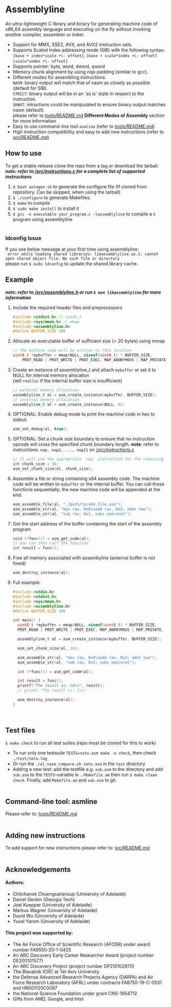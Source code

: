 # Assemblyline

An ultra-lightweight C library and binary for generating machine code of x86\_64 assembly language and executing on the fly without invoking another compiler, assembler or linker. <br> 
* Support for MMX, SSE2, AVX, and AVX2 instruction sets.
* Supports Scaled Index addressing mode (SIB) with the following syntax:  
`[base + index*scale +\- offset]`, `[base + scale*index +\- offset]`  
`[scale*index +\- offset]`
* Supports pointer: byte, word, dword, qword
* Memory chunk alignment by using nop-padding (similar to gcc).
* Different modes for assembling instructions.  
`NASM`: binary output will match that of nasm as closely as possible (default for SIB).  
`STRICT`: binary output will be in an 'as is' state in respect to the instruction.  
`SMART`: intructions could be manipulated to ensure binary output matches nasm (default).  
please refer to [tools/README.md](/tools/README.md) **Different Modes of Assembly** section for more information
* Easy to use command-line tool `asmline` (refer to [tools/README.md](/tools/README.md)) 
* High instruction compatibility and easy to add new instructions (refer to [src/README.md](src/README.md))    

## How to use

To get a stable release clone the repo from a tag or download the tarball. <br> 
***note: refer to [/src/instructions.c](/src/instructions.c) for a complete list of supported instructions***

1. `$ bash autogen.sh` to generate the configure file (If cloned from repository. Can be skipped, when using the tarball)
1. `$ ./configure` to generate Makefiles.
1. `$ make` to compile
1. `$ sudo make install` to install it
1. `$ gcc -o executable your_program.c -lassemblyline` to compile a c program using assemblyline<br><br>   

### ldconfig Issue
If you see below message at your first time using assemblyline:  
` error while loading shared libraries: libassemblyline.so.1: cannot open shared object file: No such file or directory`  
please run `$ sudo ldconfig` to update the shared library cache.

## Example
  
***note: refer to [/src/assemblyline.h](/src/assemblyline.h) or run `$ man libassemblyline` for more information***

1. Include the required header files and preprocessors
    ```c
    #include <stdint.h> // uint8_t
    #include <sys/mman.h> // mmap
    #include <assemblyline.h>
    #define BUFFER_SIZE 300
    ```
1. Allocate an executable buffer of sufficient size (> 20 bytes) using mmap
    ```c
    // the machine code will be written to this location
    uint8_t *mybuffer = mmap(NULL, sizeof(uint8_t) * BUFFER_SIZE,
        PROT_READ | PROT_WRITE | PROT_EXEC, MAP_ANONYMOUS | MAP_PRIVATE, -1, 0);
    ```
1. Create an instance of assemblyline_t and attach `mybuffer` or set it to NULL for internal memory allocation   
   (will `realloc` if the internal buffer size is insufficient)
    ```c
    // external memory allocation
    assemblyline_t al = asm_create_instance(mybuffer, BUFFER_SIZE);
    // internal memory allocation
    assemblyline_t al = asm_create_instance(NULL, 0);
    ```
1. OPTIONAL: Enable debug mode to print the machine code in hex to stdout.
    ```c
    asm_set_debug(al, true);
    ```
1. OPTIONAL: Set a chunk size boundary to ensure that no instruction opcode will cross the specified chunk boundary length.
    **note**: refer to instructions: `nop, nop2, ..., nop11` on [/src/instructions.c](/src/instructions.c)
    ```c
    // It will use the appropriate `nop` instruction for the remaining bytes to fill the chunk boundry.
    int chunk_size = 16;
    asm_set_chunk_size(al, chunk_size);
    ```
1. Assemble a file or string containing x64 assembly code. The machine code will be written to `mybuffer` or the internal buffer.
   You can call those functions sequentially; the new machine code will be appended at the end.
    ```c
    asm_assemble_file(al, "./path/to/x64_file.asm");
    asm_assemble_str(al, "mov rax, 0x0\nadd rax, 0x2; adds two");
    asm_assemble_str(al, "sub rax, 0x1; subs one\nret");
    ```
1. Get the start address of the buffer containing the start of the assembly program
    ```c
    void (*func)() = asm_get_code(al);
    // you can then call the function
    int result = func();
    ```
1. Free all memory associated with assembyline (external buffer is not freed)
    ```c
    asm_destroy_instance(al);
    ```
1. Full example:
    ```c
    #include <stdio.h>
    #include <stdint.h>
    #include <sys/mman.h>
    #include <assemblyline.h>
    #define BUFFER_SIZE 300
    
    int main() {
      uint8_t *mybuffer = mmap(NULL, sizeof(uint8_t) * BUFFER_SIZE,
	  PROT_READ | PROT_WRITE | PROT_EXEC, MAP_ANONYMOUS | MAP_PRIVATE, -1, 0);
    
      assemblyline_t al = asm_create_instance(mybuffer, BUFFER_SIZE); 
    
      asm_set_chunk_size(al, 16); 
    
      asm_assemble_str(al, "mov rax, 0x0\nadd rax, 0x2; adds two");
      asm_assemble_str(al, "sub rax, 0x1; subs one\nret");
 
      int (*func)() = asm_get_code(al);
    
      int result = func();
      printf("The result is: %d\n", result); 
      // prints "The result is: 1\n"

      asm_destroy_instance(al);
    }
    ```
    <br>
## Test files

`$ make check` to run all test suites (repo must be cloned for this to work)

* To run only one testsuite `TESTS=seto.asm make -e check`, then check `./test/seto.log`
* Or run the `./al_nasm_compare.sh seto.asm` in the `test` directory
* Adding a new test: add the testfile e.g. `sub.asm` to the directory and add `sub.asm` to the `TESTS`-variable in `./Makefile.am`
then run `$ make clean check`. Finally, add `Makefile.am` and `sub.asm` to git.<br><br> 

## Command-line tool: asmline

Please refer to: [tools/README.md](/tools/README.md)<br><br>     
  
## Adding new instructions

To add support for new instructions please refer to: [src/README.md](/src/README.md)<br><br>  

## Acknowledgements
#### Authors:
* Chitchanok Chuengsatiansup (University of Adelaide)
* Daniel Genkin (Georgia Tech)
* Joel Kuepper (University of Adelaide)
* Markus Wagner (University of Adelaide)
* David Wu (University of Adelaide)  
* Yuval Yarom (University of Adelaide)


#### This project was supported by:  
* The Air Force Office of Scientific Research (AFOSR) under award number FA9550-20-1-0425
* An ARC Discovery Early Career Researcher Award (project number DE200101577) 
* An ARC Discovery Project (project number DP210102670)  
* The Blavatnik ICRC at Tel-Aviv University  
* the Defense Advanced Research Projects Agency (DARPA) and Air Force Research Laboratory (AFRL) under contracts FA8750-19-C-0531 and HR001120C0087
* the National Science Foundation under grant CNS-1954712
* Gifts from AMD, Google, and Intel  
